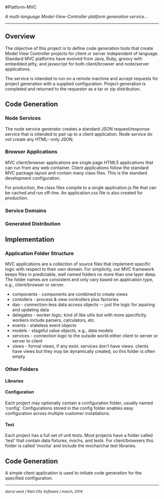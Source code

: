 #Platform-MVC

*A multi-language Model-View-Controller platform generation service...*
- - -
## Overview
The objective of this project is to define code generation tools that create Model View Controller projects for client or server independent of language.  Standard MVC platforms have evolved from Java, Ruby, groovy with embedded jetty, and javascript for both client/browser and node/server applications.

The service is intended to run on a remote machine and accept requests for project generation with a supplied configuration.  Project generation is completed and returned to the requestor as a tar or zip distribution.

## Code Generation

### Node Services
The node service generator creates a standard JSON request/response service that is intended to pair up to a client application.  Node service do not create any HTML--only JSON.  
### Browser Applications
MVC client/browser applications are single page HTML5 applications that can run from any web container.  Client applications follow the standard MVC package layout and contain many class files.  This is the standard development configuration.  

For production, the class files compile to a single application.js file that can be cached and run off-line.  An application.css file is also created for production.

### Service Domains
### Generated Distribution 

## Implementation
### Application Folder Structure
MVC applications are a collection of source files that implement specific logic with respect to their own domain.  For simplicity, our MVC framework keeps files in predictable, well named folders no more than one layer deep.  The folder names are consistent and only vary based on application type, e.g., client/browser or server.


- components - components are combined to create views
- contollers - process & view controllers plus factories
- dao - connection-less data access objects -- just the logic for aquiring and updating data
- delegates - worker logic; kind of like utils but with more specificity. workers include parsers, calculators, etc.
- events - stateless event objects
- models - stageful value objects, e.g., data models
- services - connection logic to the outside world either client to server or server to client
- views - formal views, if any exist.  services don't have views.  clients have views but they may be dynamically created, so this folder is often empty

### Other Folders
#### Libraries
#### Configuration
Each project may optionally contain a configuration folder, usually named 'config'.  Configurations stored in the config folder enables easy configuration across multiple customer installations. 
#### Test
Each project has a full set of unit tests.  Most projects have a folder called 'test' that contain data fixtures, mochs, and tests.  For client/browsers this folder is called 'mocha' and include the mocha/chai test libraries.

## Code Generation
A simple client application is used to initiate code generation for the specified configuration.


- - -
<small>*darryl west | Rain City Software | march, 2014*</small>




